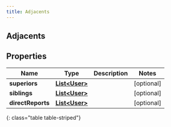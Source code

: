 ```yaml
---
title: Adjacents
---
```


## Adjacents

## Properties

| Name              | Type                                                 | Description | Notes      |
| ----------------- | ---------------------------------------------------- | ----------- | ---------- |
| **superiors**     | <!----><!---->[**List&lt;User&gt;**](User.md)<!----> |             | [optional] |
| **siblings**      | <!----><!---->[**List&lt;User&gt;**](User.md)<!----> |             | [optional] |
| **directReports** | <!----><!---->[**List&lt;User&gt;**](User.md)<!----> |             | [optional] |

{: class="table table-striped"}
